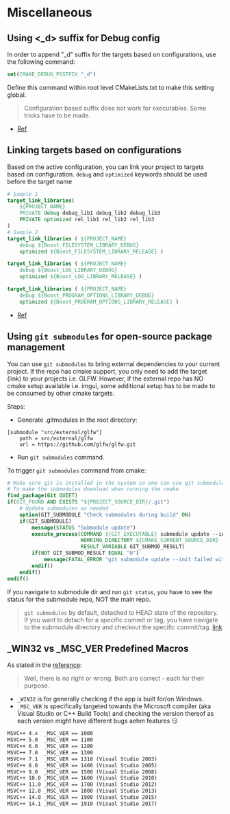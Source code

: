 # Miscellaneous

## Using <_d> suffix for Debug config
In order to append "_d" suffix for the targets based on configurations, use the
following command:
```cmake
set(CMAKE_DEBUG_POSTFIX "_d")
```
Define this command within root level CMakeLists.txt to make this setting global.

> Configuration based suffix does not work for executables. Some tricks have to be made.
- [Ref](https://stackoverflow.com/questions/49672264/cmake-add-d-suffix-for-debug-build-of-static-library)

## Linking targets based on configurations
Based on the active configuration, you can link your project to targets based on configuration.
`debug` and `optimized` keywords should be used before the target name
```cmake
# Sample 1
target_link_libraries(
    ${PROJECT_NAME} 
    PRIVATE debug debug_lib1 debug_lib2 debug_lib3
    PRIVATE optimized rel_lib1 rel_lib2 rel_lib3
)
# Sample 2
target_link_libraries ( ${PROJECT_NAME}
    debug ${Boost_FILESYSTEM_LIBRARY_DEBUG}
    optimized ${Boost_FILESYSTEM_LIBRARY_RELEASE} )

target_link_libraries ( ${PROJECT_NAME}
    debug ${Boost_LOG_LIBRARY_DEBUG}
    optimized ${Boost_LOG_LIBRARY_RELEASE} )

target_link_libraries ( ${PROJECT_NAME}
    debug ${Boost_PROGRAM_OPTIONS_LIBRARY_DEBUG}
    optimized ${Boost_PROGRAM_OPTIONS_LIBRARY_RELEASE} )
```

- [Ref](https://stackoverflow.com/questions/2209929/linking-different-libraries-for-debug-and-release-builds-in-cmake-on-windows)

## Using `git submodules` for open-source package management
You can use `git submodules` to bring external dependencies to your current project. If the repo has cmake support, you only need to add the target (link) to your projects i.e. GLFW. However, if the external repo has NO cmake setup available i.e. imgui, some additional setup has to be made to be consumed by other cmake targets.

Steps:
- Generate .gitmodules in the root directory:
```gitmodules
[submodule "src/external/glfw"]
	path = src/external/glfw
	url = https://github.com/glfw/glfw.git
```
- Run `git submodules` command.

To trigger `git submodules` command from cmake:

```cmake
# Make sure git is installed in the system so one can use git submodules
# To make the submodules download when running the cmake
find_package(Git QUIET)
if(GIT_FOUND AND EXISTS "${PROJECT_SOURCE_DIR}/.git")
    # Update submodules as needed
    option(GIT_SUBMODULE "Check submodules during build" ON)
    if(GIT_SUBMODULE)
        message(STATUS "Submodule update")
        execute_process(COMMAND ${GIT_EXECUTABLE} submodule update --init --recursive
                        WORKING_DIRECTORY ${CMAKE_CURRENT_SOURCE_DIR}
                        RESULT_VARIABLE GIT_SUBMOD_RESULT)
        if(NOT GIT_SUBMOD_RESULT EQUAL "0")
            message(FATAL_ERROR "git submodule update --init failed with ${GIT_SUBMOD_RESULT}, please checkout submodules")
        endif()
    endif()
endif()
```
If you navigate to submodule dir and run `git status`, you have to see the status for the submodule repo, NOT the main repo.

> `git submodules` by default, detached to HEAD state of the repository. If you want to detach for a specific commit or tag, you have navigate to the submodule directory and checkout the specific commit/tag. [link](https://stackoverflow.com/questions/10914022/how-do-i-check-out-a-specific-version-of-a-submodule-using-git-submodule)

## _WIN32 vs _MSC_VER Predefined Macros
As stated in the [reference](https://github.com/osmcode/libosmium/issues/224#issuecomment-323811903):

> Well, there is no right or wrong. Both are correct - each for their purpose.

- `_WIN32` is for generally checking if the app is built for/on Windows.
- `_MSC_VER` is specifically targeted towards the Microsoft compiler (aka Visual Studio or C++ Build Tools) and checking the version thereof as each version might have different bugs aehm features 😏
```txt
MSVC++ 4.x  _MSC_VER == 1000
MSVC++ 5.0  _MSC_VER == 1100
MSVC++ 6.0  _MSC_VER == 1200
MSVC++ 7.0  _MSC_VER == 1300
MSVC++ 7.1  _MSC_VER == 1310 (Visual Studio 2003)
MSVC++ 8.0  _MSC_VER == 1400 (Visual Studio 2005)
MSVC++ 9.0  _MSC_VER == 1500 (Visual Studio 2008)
MSVC++ 10.0 _MSC_VER == 1600 (Visual Studio 2010)
MSVC++ 11.0 _MSC_VER == 1700 (Visual Studio 2012)
MSVC++ 12.0 _MSC_VER == 1800 (Visual Studio 2013)
MSVC++ 14.0 _MSC_VER == 1900 (Visual Studio 2015)
MSVC++ 14.1 _MSC_VER == 1910 (Visual Studio 2017)
```